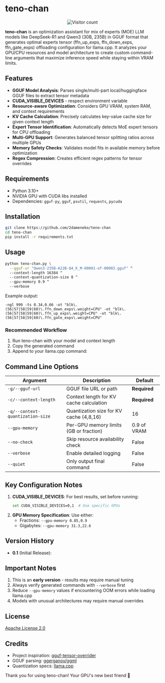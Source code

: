 # teno-chan

<div align="center">
    <img src="https://count.getloli.com/get/@teno-chan?theme=asoul&padding=4" alt="Visitor count"><br>
</div>

**teno-chan** is an optimization assistant for mix of experts (MOE) LLM models like DeepSeek-R1 and Qwen3 (30B, 235B) in GGUF format that generates optimal experts tensor (ffn_up_exps, ffn_down_exps, ffn_gate_exps) offloading configuration for llama.cpp. It analyzes your GPU/CPU resources and model architecture to create custom command-line arguments that maximize inference speed while staying within VRAM limits.

## Features
* **GGUF Model Analysis**: Parses single/multi-part local/huggingface GGUF files to extract tensor metadata
* **CUDA_VISIBLE_DEVICES** - respect environment variable
* **Resource-aware Optimization**: Considers GPU VRAM, system RAM, and context requirements
* **KV Cache Calculation**: Precisely calculates key-value cache size for given context length
* **Expert Tensor Identification**: Automatically detects MoE expert tensors for CPU offloading
* **Multi-GPU Support**: Generates balanced tensor splitting ratios across multiple GPUs
* **Memory Safety Checks**: Validates model fits in available memory before optimization
* **Regex Compression**: Creates efficient regex patterns for tensor overrides

## Requirements
* Python 3.10+
* NVIDIA GPU with CUDA libs installed
* Dependencies: `gguf-py`, `gguf`, `psutil`, `requests`, `pycuda`

## Installation
```bash
git clone https://github.com/2dameneko/teno-chan
cd teno-chan
pip install -r requirements.txt
```

## Usage
```bash
python teno-chan.py \
  --gguf-ur "Qwen3-235B-A22B-Q4_K_M-00001-of-00003.gguf" ^
  --context-length 16384 ^
  --context-quantization-size 8 ^
  --gpu-memory 0.9 ^
  --verbose
```

Example output:
```
-ngl 999 -ts 0.34,0.66 -ot "blk\.(56|57|58|59|60)\.ffn_down_exps\.weight=CPU" -ot "blk\.(56|57|58|59|60)\.ffn_up_exps\.weight=CPU" -ot "blk\.(56|57|58|59|60)\.ffn_gate_exps\.weight=CPU"
```

### Recommended Workflow
1. Run teno-chan with your model and context length
2. Copy the generated command
3. Append to your llama.cpp command:

## Command Line Options
| Argument | Description | Default |
|----------|-------------|---------|
| `-g/--gguf-url` | GGUF file URL or path | **Required** |
| `-c/--context-length` | Context length for KV cache calculation | **Required** |
| `-q/--context-quantization-size` | Quantization size for KV cache (4,8,16) | 16 |
| `--gpu-memory` | Per-GPU memory limits (GB or fraction) | 0.9 of VRAM |
| `--no-check` | Skip resource availability check | False |
| `--verbose` | Enable detailed logging | False |
| `--quiet` | Only output final command | False |

## Key Configuration Notes
1. **CUDA_VISIBLE_DEVICES**: For best results, set before running:
   ```bash
   set CUDA_VISIBLE_DEVICES=0,1  # Use specific GPUs
   ```
2. **GPU Memory Specification**: Use either:
   - Fractions: `--gpu-memory 0.85,0.9`
   - Gigabytes: `--gpu-memory 31.3,22.6`

## Version History
* **0.1** (Initial Release):

## Important Notes
1. This is an **early version** - results may require manual tuning
2. Always verify generated commands with `--verbose` first
3. Reduce `--gpu-memory` values if encountering OOM errors while loading llama.cpp
4. Models with unusual architectures may require manual overrides

## License
[Apache License 2.0](https://www.apache.org/licenses/LICENSE-2.0)

## Credits
* Project inspiration: [gguf-tensor-overrider](https://github.com/k-koehler/gguf-tensor-overrider)
* GGUF parsing: [ggerganov/ggml](https://github.com/ggerganov/ggml)
* Quantization specs: [llama.cpp](https://github.com/ggerganov/llama.cpp)

Thank you for using teno-chan! Your GPU's new best friend 💖
